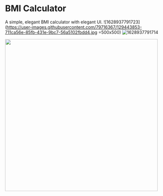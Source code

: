 # BMI Calculator

A simple, elegant BMI calculator with elegant UI. 
![1628937791723](https://user-images.githubusercontent.com/79716367/129443853-711ca56e-85fb-431e-9bc7-56a5102fbdd4.jpg =500x500)
![1628937791714](https://user-images.githubusercontent.com/79716367/129443855-f5338e5c-fea4-4fe9-84fd-a1728293a2ef.jpg)

<img src="https://user-images.githubusercontent.com/79716367/129443853-711ca56e-85fb-431e-9bc7-56a5102fbdd4.jpg" width="500" height="500">

